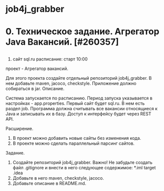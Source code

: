 # job4j_grabber
# 0. Техническое задание. Агрегатор Java Вакансий. [#260357]
## 

 1. сайт sql.ru
 расписание:
старт 10:00

проект - Агрегатор вакансий.

Для этого проекта создайте отдельный репозиторий job4j_grabber.
В нем добавьте maven, jacoco, checkstyle.
Приложение должно собираться в jar.
Описание.

Система запускается по расписанию. Период запуска указывается в настройках - app.properties.
Первый сайт будет sql.ru. В нем есть раздел job. Программа должна считывать все вакансии относящиеся к Java и записывать их в базу.
Доступ к интерфейсу будет через REST API.

Расширение.
1. В проект можно добавить новые сайты без изменения кода.
2. В проекте можно сделать параллельный парсинг сайтов.

Задание.
1. Создайте репозиторий job4j_grabber.
Важно! Не забудьте создать файл .gitignore и внести в него следующее содержимое:
*.iml
target
.idea
2. Добавьте в него maven, checkstyle, jacoco.
3. Добавьте описание в README.md.